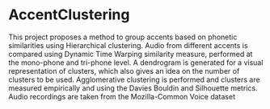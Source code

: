 # AccentClustering
This project proposes a method to group accents based on phonetic similarities using Hierarchical clustering. Audio from different accents is compared using Dynamic Time Warping similarity measure, performed at the mono-phone and tri-phone level. A dendrogram is generated for a visual representation of clusters, which also gives an idea on the number of clusters to be used. Agglomerative clustering is performed and clusters are measured empirically and using the Davies Bouldin and Silhouette metrics. Audio recordings are taken from the Mozilla-Common Voice dataset

